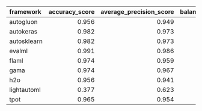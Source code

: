 | framework   |   accuracy_score |   average_precision_score |   balanced_accuracy_score |   cohen_kappa_score |   f1_score_macro |   f1_score_micro |   f1_score_weighted |   matthews_corrcoef |   precision_score |   recall_score |   roc_auc_score | training_time   | test_time   |
|:------------|-----------------:|--------------------------:|--------------------------:|--------------------:|-----------------:|-----------------:|--------------------:|--------------------:|------------------:|---------------:|----------------:|:----------------|:------------|
| autogluon   |            0.956 |                     0.949 |                     0.951 |               0.906 |            0.953 |            0.956 |               0.956 |               0.906 |             0.958 |          0.972 |           0.951 | 00:00:08        | 00:00:00    |
| autokeras   |            0.982 |                     0.973 |                     0.977 |               0.962 |            0.981 |            0.982 |               0.982 |               0.963 |             0.973 |          1     |           0.977 | 00:00:05        | 00:00:00    |
| autosklearn |            0.982 |                     0.973 |                     0.977 |               0.962 |            0.981 |            0.982 |               0.982 |               0.963 |             0.973 |          1     |           0.977 | 00:05:38        | 00:00:00    |
| evalml      |            0.991 |                     0.986 |                     0.988 |               0.981 |            0.991 |            0.991 |               0.991 |               0.981 |             0.986 |          1     |           0.988 | 00:01:00        | 00:00:00    |
| flaml       |            0.974 |                     0.959 |                     0.965 |               0.943 |            0.972 |            0.974 |               0.973 |               0.945 |             0.959 |          1     |           0.965 | 00:01:00        | 00:00:00    |
| gama        |            0.974 |                     0.967 |                     0.97  |               0.944 |            0.972 |            0.974 |               0.974 |               0.944 |             0.972 |          0.986 |           0.97  | 00:00:53        | 00:00:00    |
| h2o         |            0.956 |                     0.941 |                     0.946 |               0.905 |            0.953 |            0.956 |               0.956 |               0.907 |             0.946 |          0.986 |           0.946 | 00:01:05        | 00:00:00    |
| lightautoml |            0.377 |                     0.623 |                     0.5   |               0     |            0.274 |            0.377 |               0.207 |               0     |             0     |          0     |           0.5   | 00:00:13        | 00:00:00    |
| tpot        |            0.965 |                     0.954 |                     0.958 |               0.925 |            0.962 |            0.965 |               0.965 |               0.925 |             0.959 |          0.986 |           0.958 | 00:01:00        | 00:00:00    |